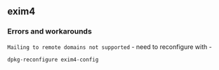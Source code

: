 ## exim4

### Errors and workarounds

`Mailing to remote domains not supported` - need to reconfigure with -

`dpkg-reconfigure exim4-config`
